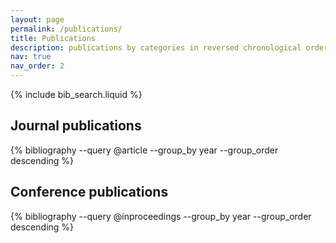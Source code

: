 ```yaml
---
layout: page
permalink: /publications/
title: Publications
description: publications by categories in reversed chronological order.
nav: true
nav_order: 2
---
```


<!-- _pages/publications.md -->

<!-- Bibsearch Feature -->

{% include bib_search.liquid %}

<div class="publications">

<h2 class="section-title">Journal publications</h2>
{% bibliography --query @article --group_by year --group_order descending %}

<h2 class="section-title">Conference publications</h2>
{% bibliography --query @inproceedings --group_by year --group_order descending %}

</div>
